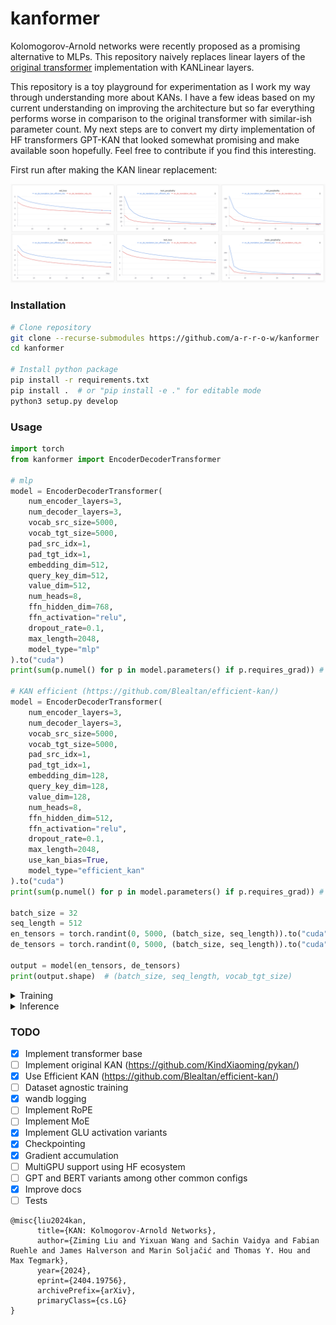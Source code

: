 # kanformer

Kolomogorov-Arnold networks were recently proposed as a promising alternative to MLPs. This repository naively replaces linear layers of the [original transformer](https://arxiv.org/abs/1706.03762) implementation with KANLinear layers.

This repository is a toy playground for experimentation as I work my way through understanding more about KANs. I have a few ideas based on my current understanding on improving the architecture but so far everything performs worse in comparison to the original transformer with similar-ish parameter count. My next steps are to convert my dirty implementation of HF transformers GPT-KAN that looked somewhat promising and make available soon hopefully. Feel free to contribute if you find this interesting.

First run after making the KAN linear replacement:

![initial.png](./assets/initial.png)

### Installation

```bash
# Clone repository
git clone --recurse-submodules https://github.com/a-r-r-o-w/kanformer
cd kanformer

# Install python package
pip install -r requirements.txt
pip install .  # or "pip install -e ." for editable mode
python3 setup.py develop
```

### Usage

```py
import torch
from kanformer import EncoderDecoderTransformer

# mlp
model = EncoderDecoderTransformer(
    num_encoder_layers=3,
    num_decoder_layers=3,
    vocab_src_size=5000,
    vocab_tgt_size=5000,
    pad_src_idx=1,
    pad_tgt_idx=1,
    embedding_dim=512,
    query_key_dim=512,
    value_dim=512,
    num_heads=8,
    ffn_hidden_dim=768,
    ffn_activation="relu",
    dropout_rate=0.1,
    max_length=2048,
    model_type="mlp"
).to("cuda")
print(sum(p.numel() for p in model.parameters() if p.requires_grad)) # 21858816

# KAN efficient (https://github.com/Blealtan/efficient-kan/)
model = EncoderDecoderTransformer(
    num_encoder_layers=3,
    num_decoder_layers=3,
    vocab_src_size=5000,
    vocab_tgt_size=5000,
    pad_src_idx=1,
    pad_tgt_idx=1,
    embedding_dim=128,
    query_key_dim=128,
    value_dim=128,
    num_heads=8,
    ffn_hidden_dim=512,
    ffn_activation="relu",
    dropout_rate=0.1,
    max_length=2048,
    use_kan_bias=True,
    model_type="efficient_kan"
).to("cuda")
print(sum(p.numel() for p in model.parameters() if p.requires_grad)) # 21446400

batch_size = 32
seq_length = 512
en_tensors = torch.randint(0, 5000, (batch_size, seq_length)).to("cuda")
de_tensors = torch.randint(0, 5000, (batch_size, seq_length)).to("cuda")

output = model(en_tensors, de_tensors)
print(output.shape)  # (batch_size, seq_length, vocab_tgt_size)
```

<details>
<summary> Training </summary>

Currently, there are various limitations with the codebase that will be improved soon. For experimentation, Multi30k has been hardcoded. TODO: remove

```bash
# MLP
python3 main.py train \
  --num_encoder_layers=3 \
  --num_decoder_layers=3 \
  --vocab_src_size=5000 \
  --vocab_tgt_size=5000 \
  --pad_src_idx=-1 \
  --pad_tgt_idx=-1 \
  --embedding_dim=512 \
  --query_key_dim=512 \
  --value_dim=512 \
  --num_heads=8 \
  --ffn_hidden_dim=768 \
  --ffn_activation="relu" \
  --use_pffn_bias \
  --dropout_rate=0.1 \
  --max_length=32 \
  --weight_initialization_method="kaiming_uniform" \
  --learning_rate=1e-4 \
  --weight_decay=0.0001 \
  --batch_size=32 \
  --dataset_name="multi30k" \
  --epochs=20 \
  --seed=42 \
  --validation_epochs=1 \
  --checkpoint_path="checkpoints" \
  --experiment_name="en_de_translation_mlp_relu" \
  --checkpoint_steps=5000 \
  --gradient_accumulation_steps=1 \
  --model_type="mlp" \
  --track_wandb

# Efficient KAN
python3 main.py train \
  --num_encoder_layers=3 \
  --num_decoder_layers=3 \
  --vocab_src_size=5000 \
  --vocab_tgt_size=5000 \
  --pad_src_idx=-1 \
  --pad_tgt_idx=-1 \
  --embedding_dim=128 \
  --query_key_dim=128 \
  --value_dim=128 \
  --num_heads=8 \
  --ffn_hidden_dim=512 \
  --ffn_activation="relu" \
  --use_kan_bias \
  --use_pffn_bias \
  --dropout_rate=0.1 \
  --max_length=32 \
  --weight_initialization_method="kaiming_uniform" \
  --learning_rate=1e-4 \
  --weight_decay=0.0001 \
  --batch_size=32 \
  --dataset_name="multi30k" \
  --epochs=20 \
  --seed=42 \
  --validation_epochs=1 \
  --checkpoint_path="checkpoints" \
  --experiment_name="en_de_translation_kan_relu" \
  --checkpoint_steps=5000 \
  --gradient_accumulation_steps=1 \
  --model_type="kan_efficient" \
  --track_wandb
```
</details>

<details>
<summary> Inference </summary>

```bash
python3 main.py inference \
  --checkpoint_path="checkpoints" \
  --experiment_name="en_de_translation_mlp_relu" \
  --input="A man in shorts and a Hawaiian shirt leans over the rail of a pilot boat, with fog and mountains in the background." \
  --top_p=0.7 \
  --temperature=1 \
  --sample \
  --max_length=100

# Output:
Input: A man in shorts and a Hawaiian shirt leans over the rail of a pilot boat, with fog and mountains in the background.
Output: <sos> ein mann in shorts und mit sonnenbrille lehnt sich über ein geländer des pp des grill s und einem motor blick über das blaues see . <eos>
Generated token indices: [0, 73, 93, 71, 731, 87, 90, 735, 995, 147, 207, 73, 1120, 326, 171, 326, 1387, 49, 87, 83, 557, 413, 207, 226, 1564, 1010, 14, 1]
```
</details>

### TODO

- [x] Implement transformer base
- [ ] Implement original KAN (https://github.com/KindXiaoming/pykan/)
- [x] Use Efficient KAN (https://github.com/Blealtan/efficient-kan/)
- [ ] Dataset agnostic training
- [x] wandb logging
- [ ] Implement RoPE
- [ ] Implement MoE
- [x] Implement GLU activation variants
- [x] Checkpointing
- [x] Gradient accumulation
- [ ] MultiGPU support using HF ecosystem
- [ ] GPT and BERT variants among other common configs
- [x] Improve docs
- [ ] Tests

```
@misc{liu2024kan,
      title={KAN: Kolmogorov-Arnold Networks}, 
      author={Ziming Liu and Yixuan Wang and Sachin Vaidya and Fabian Ruehle and James Halverson and Marin Soljačić and Thomas Y. Hou and Max Tegmark},
      year={2024},
      eprint={2404.19756},
      archivePrefix={arXiv},
      primaryClass={cs.LG}
}
```
